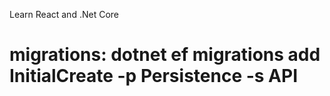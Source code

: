 Learn React and .Net Core

# migrations: dotnet ef migrations add InitialCreate -p Persistence -s API